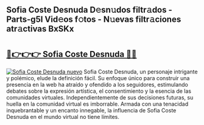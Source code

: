 ## Sofia Coste Desnuda D𝚎sn𝚞dos filtr𝚊dos - Parts-g5I Vid𝚎os f𝚘tos - N𝚞evas filtr𝚊ciones atr𝚊ctivas BxSKx

# <h2><a href="http://mb6cp20.tromn.icu/?c=Sofia+Coste+Desnuda">🔗👉👉👉 Sofia Coste Desnuda 🔗🔗</a></h2>

[![Sofia Coste Desnuda nuevo](https://i.imgur.com/pEAQMta.gif)](http://mb6cp20.tromn.icu/?c=Sofia+Coste+Desnuda)
Sofia Coste Desnuda, un personaje intrigante y polémico, elude la definición fácil. Su enfoque único para construir una presencia en la web ha atraído y ofendido a los seguidores, estimulando debates sobre la expresión artística, el consentimiento y la esencia de las comunidades virtuales. Independientemente de sus decisiones futuras, su huella en la comunidad virtual es imborrable. Armada con una tenacidad inquebrantable y un encanto innegable, la influencia de Sofia Coste Desnuda en el mundo virtual no tiene límites.
